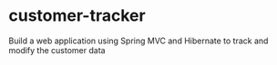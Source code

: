 # customer-tracker
Build a web application using Spring MVC and Hibernate to track and modify the customer data

